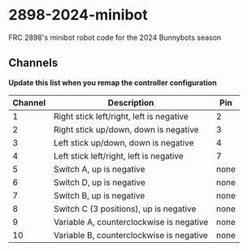 # 2898-2024-minibot
FRC 2898's minibot robot code for the 2024 Bunnybots season

## Channels

**Update this list when you remap the controller configuration**

| Channel | Description                              | Pin  |
|---------|------------------------------------------|------|
| 1       | Right stick left/right, left is negative | 2    |
| 2       | Right stick up/down, down is negative    | 3    |
| 3       | Left stick up/down, down is negative     | 4    |
| 4       | Left stick left/right, left is negative  | 7    |
| 5       | Switch A, up is negative                 | none |
| 6       | Switch D, up is negative                 | none |
| 7       | Switch B, up is negative                 | none |
| 8       | Switch C (3 positions), up is negative   | none |
| 9       | Variable A, counterclockwise is negative | none |
| 10      | Variable B, counterclockwise is negative | none |